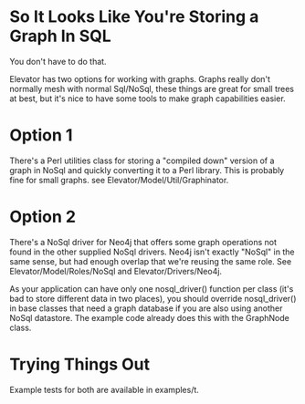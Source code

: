 So It Looks Like You're Storing a Graph In SQL
==============================================

You don't have to do that.

Elevator has two options for working with graphs.  Graphs really don't normally mesh with normal Sql/NoSql, these things
are great for small trees at best, but it's nice to have some tools to make graph capabilities easier.

Option 1
========

There's a Perl utilities class for storing a "compiled down" version of a graph in NoSql and quickly
converting it to a Perl library.  This is probably fine for small graphs.  see Elevator/Model/Util/Graphinator.

Option 2 
========

There's a NoSql driver for Neo4j that offers some graph operations not found in the other supplied
NoSql drivers.  Neo4j isn't exactly "NoSql" in the same sense, but had enough overlap that we're
reusing the same role.  See Elevator/Model/Roles/NoSql and Elevator/Drivers/Neo4j.

As your application can have only one nosql_driver() function per class (it's bad to store different
data in two places), you should override nosql_driver() in base classes that need a graph database
if you are also using another NoSql datastore.  The example code already does this with the GraphNode
class.

Trying Things Out
=================

Example tests for both are available in examples/t.

